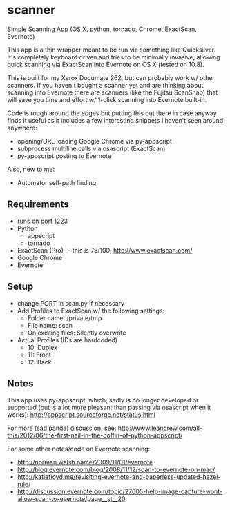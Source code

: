 scanner
=======

Simple Scanning App (OS X, python, tornado, Chrome, ExactScan, Evernote)

This app is a thin wrapper meant to be run via something like Quicksilver.
It's completely keyboard driven and tries to be minimally invasive, allowing
quick scanning via ExactScan into Evernote on OS X (tested on 10.8).

This is built for my Xerox Documate 262, but can probably work w/ other scanners.
If you haven't bought a scanner yet and are thinking about scanning into Evernote
there are scanners (like the Fujitsu ScanSnap) that will save you time and effort
w/ 1-click scanning into Evernote built-in.

Code is rough around the edges but putting this out there in case anyway finds it
useful as it includes a few interesting snippets I haven't seen around anywhere:
- opening/URL loading Google Chrome via py-appscript
- subprocess multiline calls via osascript (ExactScan)
- py-appscript posting to Evernote

Also, new to me:
- Automator self-path finding


Requirements
------------
- runs on port 1223
- Python
  - appscript
  - tornado
- ExactScan (Pro) -- this is $75/$100; http://www.exactscan.com/
- Google Chrome
- Evernote


Setup
-----
- change PORT in scan.py if necessary
- Add Profiles to ExactScan w/ the following settings: 
  - Folder name: /private/tmp
  - File name: scan
  - On existing files: Silently overwrite
- Actual Profiles (IDs are hardcoded)
  - 10: Duplex
  - 11: Front
  - 12: Back


Notes
-----
This app uses py-appscript, which, sadly is no longer developed or
supported (but is a lot more pleasant than passing via osascript when it works): 
http://appscript.sourceforge.net/status.html

For more (sad panda) discussion, see:
http://www.leancrew.com/all-this/2012/06/the-first-nail-in-the-coffin-of-python-appscript/

For some other notes/code on Evernote scanning:
- http://norman.walsh.name/2009/11/01/evernote
- http://blog.evernote.com/blog/2008/11/12/scan-to-evernote-on-mac/
- http://katiefloyd.me/revisiting-evernote-and-paperless-updated-hazel-rule/
- http://discussion.evernote.com/topic/27005-help-image-capture-wont-allow-scan-to-evernote/page__st__20
